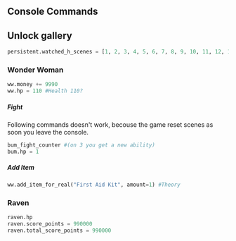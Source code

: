 ## Console Commands

## Unlock gallery
```python
persistent.watched_h_scenes = [1, 2, 3, 4, 5, 6, 7, 8, 9, 10, 11, 12, 13, 14, 15, 16, 17, 18, 19, 20, 21, 22, 23, 24, 25, 26, 27, 28, 29, 30, 31, 32, 33, 34, 35, 36, 37, 38, 39, 40, 41, 42]
```

### Wonder Woman
```python
ww.money += 9990  
ww.hp = 110 #Health 110?
```

##### Fight
Following commands doesn't work, becouse the game reset scenes as soon you leave the console.  
```python
bum_fight_counter #(on 3 you get a new ability)
bum.hp = 1
```

##### Add Item
```python
ww.add_item_for_real("First Aid Kit", amount=1) #Theory
```



### Raven
```python
raven.hp  
raven.score_points = 990000  
raven.total_score_points = 990000  
```
